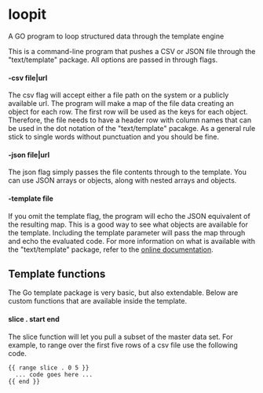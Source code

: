 # loopit
A GO program to loop structured data through the template engine

This is a command-line program that pushes a CSV or JSON file through the "text/template" package. All options are passed in through flags.

#### -csv file|url

The csv flag will accept either a file path on the system or a publicly available url. The program will make a map of the file data creating an object for each row. The first row will be used as the keys for each object. Therefore, the file needs to have a header row with column names that can be used in the dot notation of the "text/template" pacakge. As a general rule stick to single words without punctuation and you should be fine.

#### -json file|url

The json flag simply passes the file contents through to the template. You can use JSON arrays or objects, along with nested arrays and objects.

#### -template file

If you omit the template flag, the program will echo the JSON equivalent of the resulting map. This is a good way to see what objects are available for the template. Including the template parameter will pass the map through and echo the evaluated code. For more information on what is available with the "text/template" package, refer to the [online documentation](https://golang.org/pkg/text/template/).

## Template functions

The Go template package is very basic, but also extendable. Below are custom functions that are available inside the template.

#### slice . start end

The slice function will let you pull a subset of the master data set. For example, to range over the first five rows of a csv file use the following code.

```
{{ range slice . 0 5 }}
  ... code goes here ...
{{ end }}
```
